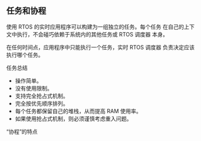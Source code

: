 ## 任务和协程
使用 RTOS 的实时应用程序可以构建为一组独立的任务。每个任务 在自己的上下文中执行，不会碰巧依赖于系统内的其他任务或 RTOS 调度器 本身。

在任何时间点，应用程序中只能执行一个任务，实时 RTOS 调度器 负责决定应该执行哪个任务。

任务总结
* 操作简单。
* 没有使用限制。
* 支持完全抢占式机制。
* 完全按优先顺序排列。
* 每个任务都保留自己的堆栈，从而提高 RAM 使用率。
* 如果使用抢占式机制，则必须谨慎考虑重入问题。

“协程”的特点



